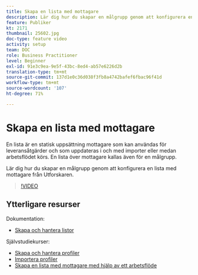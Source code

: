 ```yaml
---
title: Skapa en lista med mottagare
description: Lär dig hur du skapar en målgrupp genom att konfigurera en lista med mottagare från Utforskaren.
feature: Publiker
kt: 2171
thumbnail: 25602.jpg
doc-type: feature video
activity: setup
team: DOC
role: Business Practitioner
level: Beginner
exl-id: 91e3c9ea-9e5f-43bc-8ed4-ab57e6226d2b
translation-type: tm+mt
source-git-commit: 137d1e0c36d038f3fb8a4742bafef6fbac96f41d
workflow-type: tm+mt
source-wordcount: '107'
ht-degree: 71%

---
```


# Skapa en lista med mottagare

En lista är en statisk uppsättning mottagare som kan användas för leveransåtgärder och som uppdateras i och med importer eller medan arbetsflödet körs. En lista över mottagare kallas även för en målgrupp.

Lär dig hur du skapar en målgrupp genom att konfigurera en lista med mottagare från Utforskaren.

>[!VIDEO](https://video.tv.adobe.com/v/25602/quality=12)

## Ytterligare resurser

Dokumentation:

* [Skapa och hantera listor](https://docs.adobe.com/content/help/sv-SE/campaign-classic/using/getting-started/profile-management/creating-and-managing-lists.html)

Självstudiekurser:

* [Skapa och hantera profiler](/help/profile-management/create-and-manage-profiles.md)
* [Importera profiler](/help/data-management/importing-profiles.md)
* [Skapa en lista med mottagare med hjälp av ett arbetsflöde](/help/profile-management/creating-a-list-of-recipients-with-a-workflow.md)
